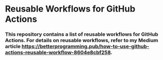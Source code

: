 # Reusable Workflows for GitHub Actions

### This repository contains a list of reusable workflows for GitHub Actions.  For details on reusable workflows, refer to my Medium article https://betterprogramming.pub/how-to-use-github-actions-reusable-workflow-8604e8cbf258.